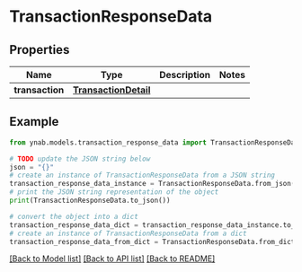 # TransactionResponseData


## Properties

Name | Type | Description | Notes
------------ | ------------- | ------------- | -------------
**transaction** | [**TransactionDetail**](TransactionDetail.md) |  | 

## Example

```python
from ynab.models.transaction_response_data import TransactionResponseData

# TODO update the JSON string below
json = "{}"
# create an instance of TransactionResponseData from a JSON string
transaction_response_data_instance = TransactionResponseData.from_json(json)
# print the JSON string representation of the object
print(TransactionResponseData.to_json())

# convert the object into a dict
transaction_response_data_dict = transaction_response_data_instance.to_dict()
# create an instance of TransactionResponseData from a dict
transaction_response_data_from_dict = TransactionResponseData.from_dict(transaction_response_data_dict)
```
[[Back to Model list]](../README.md#documentation-for-models) [[Back to API list]](../README.md#documentation-for-api-endpoints) [[Back to README]](../README.md)


